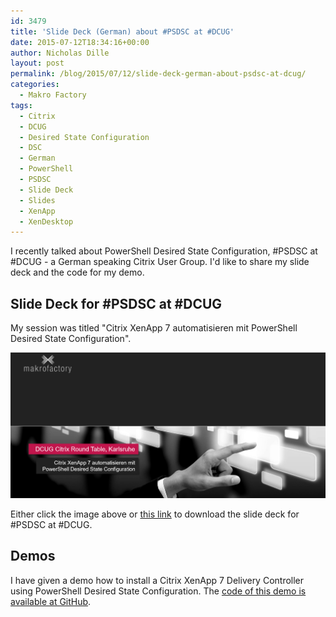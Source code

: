 ```yaml
---
id: 3479
title: 'Slide Deck (German) about #PSDSC at #DCUG'
date: 2015-07-12T18:34:16+00:00
author: Nicholas Dille
layout: post
permalink: /blog/2015/07/12/slide-deck-german-about-psdsc-at-dcug/
categories:
  - Makro Factory
tags:
  - Citrix
  - DCUG
  - Desired State Configuration
  - DSC
  - German
  - PowerShell
  - PSDSC
  - Slide Deck
  - Slides
  - XenApp
  - XenDesktop
---
```

I recently talked about PowerShell Desired State Configuration, #PSDSC at #DCUG - a German speaking Citrix User Group. I'd like to share my slide deck and the code for my demo.

<!--more-->

## Slide Deck for #PSDSC at #DCUG

My session was titled "Citrix XenApp 7 automatisieren mit PowerShell Desired State Configuration".

[![First slide of the presentation](/assets/2015/07/20150703_DCUG_Title.png)](/assets/2015/07/2015-07-03-PSDSC-@-DCUG-Karlsruhe.pdf)

Either click the image above or [this link](/assets/2015/07/2015-07-03-PSDSC-@-DCUG-Karlsruhe.pdf) to download the slide deck for #PSDSC at #DCUG.

## Demos

I have given a demo how to install a Citrix XenApp 7 Delivery Controller using PowerShell Desired State Configuration. The [code of this demo is available at GitHub](https://github.com/nicholasdille/Sessions/tree/master/2015-07-03%20PSDSC%20%40%20DCUG%20Karlsruhe).
